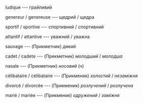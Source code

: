 ludique --- грайливий



genereur / genereuse --- щедрий / щедра



sportif / sportive --- спортивний / спортивний



attantif / attantive --- уважний / уважна



sauvage --- (Прикметник)
*дикий*



cadet / cadete --- (Прикметник)
*молодший* / *молодша*



nasale --- (Прикметник)
*носовий* (ч)



célibataire / célibataire --- (Прикменик)
*холостий* / *незаміжня*



divorcé / divorcée --- (Прикменик)
*розлучений* / *розлучена*



marié / mariée --- (Прикменик)
*одружений* / *заміжня*